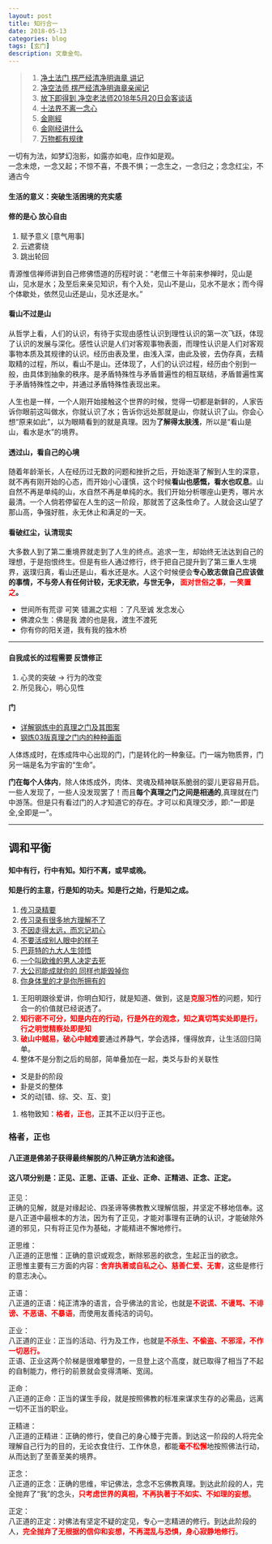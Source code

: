 ```yaml
---
layout: post
title: 知行合一
date: 2018-05-13
categories: blog
tags: [玄门]
description: 文章金句。
---
```


>1. [净土法门 楞严经清净明诲章 讲记](http://www.xuefo.net/nr/article36/364106.html)
>1. [净空法师 楞严经清净明诲章亲闻记](http://www.fodizi.net/jingkongfashi/2124.html)
>1. [放下即得到 净空老法师2018年5月20日会客谈话](http://www.dywhjt.com/50673.html)   
>1. [十法界不离一念心](http://www.drbachinese.org/online_reading_simplified/dharma_talks/TenDharmaRealm/contents.htm)   
>1. [金剛經](https://www.bilibili.com/video/av4530353?from=search&seid=15674367433803297338)   
>1. [金刚经讲什么](https://www.zhihu.com/question/20742809)   
>1. [万物都有规律](https://www.bilibili.com/video/av21834938)   


一切有为法，如梦幻泡影，如露亦如电，应作如是观。<br>
一念未熄，一念又起；不惊不喜，不畏不惧；一念生之，一念归之；念念红尘，不通古今

#### 生活的意义：突破生活困境的充实感
#### 修的是心 放心自由
1. 赋予意义  [意气用事]
1. 云遮雾绕
1. 跳出轮回


青源惟信禅师讲到自己修佛悟道的历程时说：“老僧三十年前来参禅时，见山是山，见水是水；及至后来亲见知识，有个入处，见山不是山，见水不是水；而今得个体歇处，依然见山还是山，见水还是水。”


#### 看山不过是山
从哲学上看，人们的认识，有待于实现由感性认识到理性认识的第一次飞跃，体现了认识的发展与深化。感性认识是人们对客观事物表面，而理性认识是人们对客观事物本质及其规律的认识。经历由表及里，由浅入深，由此及彼，去伪存真，去精取精的过程，所以，看山不是山。还体现了，人们的认识过程，经历由个别到一般，由具体到抽象的秩序。是矛盾特殊性与矛盾普遍性的相互联结，矛盾普遍性寓于矛盾特殊性之中，并通过矛盾特殊性表现出来。


人生也是一样，一个人刚开始接触这个世界的时候，觉得一切都是新鲜的，人家告诉你眼前这叫做水，你就认识了水；告诉你远处那就是山，你就认识了山。你会心想“原来如此”，以为眼睛看到的就是真理。因为**了解得太肤浅**，所以是“看山是山，看水是水”的境界。


#### 透过山，看自己的心境
随着年龄渐长，人在经历过无数的问题和挫折之后，开始逐渐了解到人生的深意，就不再有刚开始的心态，而开始小心谨慎，这个时候**看山也感慨，看水也叹息**。山自然不再是单纯的山，水自然不再是单纯的水。我们开始分析哪座山更秀，哪片水最清。一个人倘若停留在人生的这一阶段，那就苦了这条性命了。人就会这山望了那山高，争强好胜，永无休止和满足的一天。


#### 看破红尘，认清现实
大多数人到了第二重境界就走到了人生的终点。追求一生，却始终无法达到自己的理想，于是抱恨终生。但是有些人通过修行，终于把自己提升到了第三重人生境界，返璞归真，看山还是山，看水还是水。人这个时候便会**专心致志做自己应该做的事情，不与旁人有任何计较，无求无欲，与世无争， <font color="#FF0000"><b>面对世俗之事，一笑置之</b></font>。**

- 世间所有荒谬 可笑 错漏之实相 ：了凡至诚 发念发心
- 佛渡众生：佛是我 渡的也是我，渡生不渡死
- 你有你的阳关道，我有我的独木桥

---

#### 自我成长的过程需要 反馈修正
1. 心灵的突破 → 行为的改变
1. 所见我心，明心见性

#### 门
- [详解钢炼中的真理之门及其图案](https://wenku.baidu.com/view/1f8bd980d4d8d15abe234e8c.html)
- [钢炼03版真理之门内的种种画面](https://tieba.baidu.com/p/1193857238?pn=1)


人体炼成时，在炼成阵中心出现的门，门是转化的一种象征。门一端为物质界，门另一端是名为宇宙的“生命”。


**门在每个人体内**，除人体炼成外，肉体、灵魂及精神联系脆弱的婴儿更容易开启。一些人发现了，一些人没发现罢了！而且**每个真理之门之间是相通的**,真理就在门中游荡。但是只有看过门的人才知道它的存在。才可以和真理交涉，即:"一即是全,全即是一"。

----

## 调和平衡
#### 知中有行，行中有知。知行不离，或早或晚。
#### 知是行的主意，行是知的功夫。知是行之始，行是知之成。

1. [传习录精要](https://zhuanlan.zhihu.com/p/26779349)
1. [传习录有很多地方理解不了](https://www.zhihu.com/question/23731965/answer/43577142)
1. [不因走得太远，而忘记初心](https://mp.weixin.qq.com/s/fFrv7vrqsims_T-3zsxJyg)
1. [不要活成别人眼中的样子](https://www.bilibili.com/video/av28154153)
1. [巴菲特的九大人生领悟](https://mp.weixin.qq.com/s/s2UOVJaWnwdlJ9SfgnOciA)
1. [一个叫欧维的男人决定去死](https://mp.weixin.qq.com/s/umRECEvKxKRg8nRDaY06EQ)
1. [大公司能成就你的 同样也能毁掉你](https://mp.weixin.qq.com/s/X2b9WBxvIuc_VUC1-SU9tg)
1. [你身体里的才是你所拥有的](https://www.bilibili.com/video/av26871955)

<p>
  </p>

1. 王阳明跟徐爱讲，你明白知行，就是知道、做到，这是<font color="#FF0000"><b>克服习性</b></font>的问题，知行合一的价值就已经说透了。
1. <font color="#FF0000"><b>知行密不可分，知是内在的行动，行是外在的观念，知之真切笃实处即是行，行之明觉精察处即是知</b></font>
1. <font color="#FF0000"><b>破山中贼易，破心中贼难</b></font>要通过养静气，学会选择，懂得放弃，让生活回归简单。
1. 整体不是分割之后的局部，简单叠加在一起，类爻与卦的关联性
- 爻是卦的阶段
- 卦是爻的整体
- 爻的动[错、综、交、互、变]
1. 格物致知：<font color="#FF0000"><b>格者，正也</b></font>，正其不正以归于正也。

<p>
  </p>

### 格者，正也
#### 八正道是佛弟子获得最终解脱的八种正确方法和途径。
#### 这八项分别是：正见、正思、正语、正业、正命、正精进、正念、正定。
正见：<br>
正确的见解，就是对缘起论、四圣谛等佛教教义理解信服，并坚定不移地信奉。这是八正道中最根本的方法，因为有了正见，才能对事理有正确的认识，才能破除外道的邪见，只有将正见作为基础，才能精进不懈地修行。


正思维：<br>
八正道的正思惟：正确的意识或观念，断除邪恶的欲念，生起正当的欲念。<br>
正思惟主要有三方面的内容：<font color="#FF0000"><b>舍弃执著或自私之心、慈善仁爱、无害</b></font>，这些是修行的意志决心。


正语：<br>
八正道的正语：纯正清净的语言，合乎佛法的言论，也就是<font color="#FF0000"><b>不说谎、不谩骂、不诽谤、不恶语、不暴语</b></font>，而使用友善纯洁的词句。


正业：<br>
八正道的正业：正当的活动、行为及工作，也就是<font color="#FF0000"><b>不杀生、不偷盗、不邪淫，不作一切恶行。<br></b></font>
正语、正业这两个阶梯是很难攀登的，一旦登上这个高度，就已取得了相当了不起的自制能力，修行的前景就会变得清晰、宽阔。


正命：<br>
八正道的正命：正当的谋生手段，就是按照佛教的标准来谋求生存的必需品，远离一切不正当的职业。


正精进：<br>
八正道的正精进：正确的修行，使自己的身心臻于完善。到达这一阶段的人将完全理解自己行为的目的，无论衣食住行、工作休息，都能<font color="#FF0000"><b>毫不松懈</b></font>地按照佛法行动，从而达到了至善至美的境界。


正念：<br>
八正道的正念：正确的思维，牢记佛法，念念不忘佛教真理。到达此阶段的人，完全抛弃了“我”的念头，<font color="#FF0000"><b>只考虑世界的真相，不再执著于不如实、不如理的妄想</b></font>。


正定：<br>
八正道的正定：对佛法有坚定不疑的定见，专心一志精进的修行。到达此阶段的人，<font color="#FF0000"><b>完全抛弃了无根据的信仰和妄想，不再混乱与恐惧，身心寂静地修行</b></font>。






